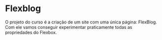 # Flexblog
 O projeto do curso é a criação de um site com uma única página: FlexBlog. Com ele vamos conseguir experimentar praticamente todas as propriedades do Flexbox.
